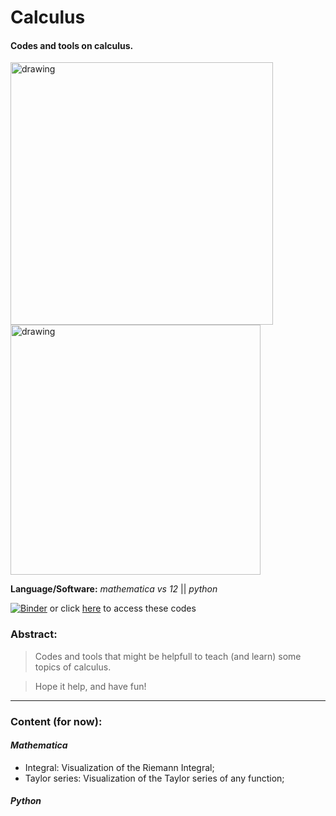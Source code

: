 # Calculus

#### Codes and tools on calculus.

<img src="https://user-images.githubusercontent.com/66641409/85236777-37a3d800-b3f7-11ea-8410-020ae2e8eef7.png" alt="drawing" width="420"/> <img src="https://user-images.githubusercontent.com/66641409/85236813-9406f780-b3f7-11ea-95dc-3aa4dee811d3.png" alt="drawing" width="400"/> 


**Language/Software:** *mathematica vs 12* || *python*

[![Binder](https://mybinder.org/badge_logo.svg)](https://mybinder.org/v2/gh/AndreHAM/Calculus/master) or click [here](https://mybinder.org/v2/gh/AndreHAM/Calculus/master "codes on Binder") to access these codes


### Abstract:
>Codes and tools that might be helpfull to teach (and learn) some topics of calculus. 

>Hope it help, and have fun!

_____

### Content (for now):

#### *Mathematica*

- Integral: Visualization of the Riemann Integral;
- Taylor series: Visualization of the Taylor series of any function;

#### *Python*

